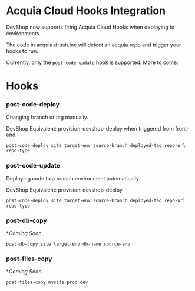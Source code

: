Acquia Cloud Hooks Integration
==============================

DevShop now supports firing Acquia Cloud Hooks when deploying to environments.

The code in acquia.drush.inc will detect an acquia repo and trigger your hooks
to run.

Currently, only the `post-code-update` hook is supported.  More to come.

Hooks
=====

### post-code-deploy

Changing branch or tag manually.

DevShop Equivalent: provision-devshop-deploy when triggered from front-end.

```
post-code-deploy site target-env source-branch deployed-tag repo-url repo-type
```

### post-code-update

Deploying code to a branch environment automatically.

DevShop Equivalent: provision-devshop-deploy

```
post-code-deploy site target-env source-branch deployed-tag repo-url repo-type
```

### post-db-copy

**Coming Soon...*

```
post-db-copy site target-env db-name source-env
```

### post-files-copy

**Coming Soon...*

```
post-files-copy mysite prod dev
```